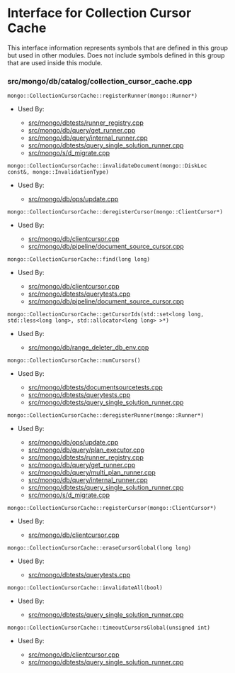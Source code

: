 
# Interface for Collection Cursor Cache
This interface information represents symbols that are defined in this group but used in other modules.  Does not include symbols defined in this group that are used inside this module.

### src/mongo/db/catalog/collection\_cursor\_cache.cpp

<div></div>

    mongo::CollectionCursorCache::registerRunner(mongo::Runner*)

- Used By:

    - [src/mongo/dbtests/runner\_registry.cpp](../../../../tests/unit\_tests)
    - [src/mongo/db/query/get\_runner.cpp](../../../../queries/core\_query\_system)
    - [src/mongo/db/query/internal\_runner.cpp](../../../../queries/core\_query\_system)
    - [src/mongo/dbtests/query\_single\_solution\_runner.cpp](../../../../tests/unit\_tests)
    - [src/mongo/s/d\_migrate.cpp](../../../../sharding/sharding)

<div></div>

    mongo::CollectionCursorCache::invalidateDocument(mongo::DiskLoc const&, mongo::InvalidationType)

- Used By:

    - [src/mongo/db/ops/update.cpp](../../../../queries/core\_query\_system)

<div></div>

    mongo::CollectionCursorCache::deregisterCursor(mongo::ClientCursor*)

- Used By:

    - [src/mongo/db/clientcursor.cpp](../../../../queries/client\_and\_operation\_tracking)
    - [src/mongo/db/pipeline/document\_source\_cursor.cpp](../../../../queries/aggregation\_framework)

<div></div>

    mongo::CollectionCursorCache::find(long long)

- Used By:

    - [src/mongo/db/clientcursor.cpp](../../../../queries/client\_and\_operation\_tracking)
    - [src/mongo/dbtests/querytests.cpp](../../../../tests/unit\_tests)
    - [src/mongo/db/pipeline/document\_source\_cursor.cpp](../../../../queries/aggregation\_framework)

<div></div>

    mongo::CollectionCursorCache::getCursorIds(std::set<long long, std::less<long long>, std::allocator<long long> >*)

- Used By:

    - [src/mongo/db/range\_deleter\_db\_env.cpp](../../../../sharding/sharding)

<div></div>

    mongo::CollectionCursorCache::numCursors()

- Used By:

    - [src/mongo/dbtests/documentsourcetests.cpp](../../../../tests/unit\_tests)
    - [src/mongo/dbtests/querytests.cpp](../../../../tests/unit\_tests)
    - [src/mongo/dbtests/query\_single\_solution\_runner.cpp](../../../../tests/unit\_tests)

<div></div>

    mongo::CollectionCursorCache::deregisterRunner(mongo::Runner*)

- Used By:

    - [src/mongo/db/ops/update.cpp](../../../../queries/core\_query\_system)
    - [src/mongo/db/query/plan\_executor.cpp](../../../../queries/core\_query\_system)
    - [src/mongo/dbtests/runner\_registry.cpp](../../../../tests/unit\_tests)
    - [src/mongo/db/query/get\_runner.cpp](../../../../queries/core\_query\_system)
    - [src/mongo/db/query/multi\_plan\_runner.cpp](../../../../queries/core\_query\_system)
    - [src/mongo/db/query/internal\_runner.cpp](../../../../queries/core\_query\_system)
    - [src/mongo/dbtests/query\_single\_solution\_runner.cpp](../../../../tests/unit\_tests)
    - [src/mongo/s/d\_migrate.cpp](../../../../sharding/sharding)

<div></div>

    mongo::CollectionCursorCache::registerCursor(mongo::ClientCursor*)

- Used By:

    - [src/mongo/db/clientcursor.cpp](../../../../queries/client\_and\_operation\_tracking)

<div></div>

    mongo::CollectionCursorCache::eraseCursorGlobal(long long)

- Used By:

    - [src/mongo/dbtests/querytests.cpp](../../../../tests/unit\_tests)

<div></div>

    mongo::CollectionCursorCache::invalidateAll(bool)

- Used By:

    - [src/mongo/dbtests/query\_single\_solution\_runner.cpp](../../../../tests/unit\_tests)

<div></div>

    mongo::CollectionCursorCache::timeoutCursorsGlobal(unsigned int)

- Used By:

    - [src/mongo/db/clientcursor.cpp](../../../../queries/client\_and\_operation\_tracking)
    - [src/mongo/dbtests/query\_single\_solution\_runner.cpp](../../../../tests/unit\_tests)
